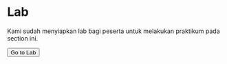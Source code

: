 # Lab

Kami sudah menyiapkan lab bagi peserta untuk melakukan praktikum pada section ini.

<a href="https://killercoda.com/sekolahdigitalcilsy/scenario/git-sandbox" target="_blank">
    <button name="button">Go to Lab</button>
</a>